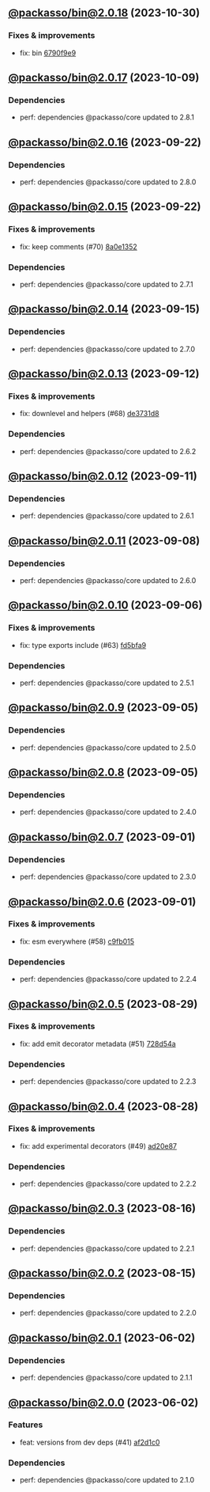 ## [@packasso/bin@2.0.18](https://github.com/qiwi/packasso/compare/2023.10.9-packasso.bin.2.0.17-f0...2023.10.30-packasso.bin.2.0.18-f0) (2023-10-30)

### Fixes & improvements
* fix: bin [6790f9e9](https://github.com/qiwi/packasso/commit/6790f9e96ac0ff8bb923eba08be1914637a64532)

## [@packasso/bin@2.0.17](https://github.com/qiwi/packasso/compare/2023.9.22-packasso.bin.2.0.16-f0...2023.10.9-packasso.bin.2.0.17-f0) (2023-10-09)

### Dependencies
* perf: dependencies @packasso/core updated to 2.8.1

## [@packasso/bin@2.0.16](https://github.com/qiwi/packasso/compare/2023.9.22-packasso.bin.2.0.15-f0...2023.9.22-packasso.bin.2.0.16-f0) (2023-09-22)

### Dependencies
* perf: dependencies @packasso/core updated to 2.8.0

## [@packasso/bin@2.0.15](https://github.com/qiwi/packasso/compare/2023.9.15-packasso.bin.2.0.14-f0...2023.9.22-packasso.bin.2.0.15-f0) (2023-09-22)

### Fixes & improvements
* fix: keep comments (#70) [8a0e1352](https://github.com/qiwi/packasso/commit/8a0e13527b55d491371939d438a628530f3a53c8)

### Dependencies
* perf: dependencies @packasso/core updated to 2.7.1

## [@packasso/bin@2.0.14](https://github.com/qiwi/packasso/compare/2023.9.12-packasso.bin.2.0.13-f0...2023.9.15-packasso.bin.2.0.14-f0) (2023-09-15)

### Dependencies
* perf: dependencies @packasso/core updated to 2.7.0

## [@packasso/bin@2.0.13](https://github.com/qiwi/packasso/compare/2023.9.11-packasso.bin.2.0.12-f0...2023.9.12-packasso.bin.2.0.13-f0) (2023-09-12)

### Fixes & improvements
* fix: downlevel and helpers (#68) [de3731d8](https://github.com/qiwi/packasso/commit/de3731d88f7cbf0dddda90bf12bac8a25e0c5204)

### Dependencies
* perf: dependencies @packasso/core updated to 2.6.2

## [@packasso/bin@2.0.12](https://github.com/qiwi/packasso/compare/2023.9.8-packasso.bin.2.0.11-f0...2023.9.11-packasso.bin.2.0.12-f0) (2023-09-11)

### Dependencies
* perf: dependencies @packasso/core updated to 2.6.1

## [@packasso/bin@2.0.11](https://github.com/qiwi/packasso/compare/2023.9.6-packasso.bin.2.0.10-f0...2023.9.8-packasso.bin.2.0.11-f0) (2023-09-08)

### Dependencies
* perf: dependencies @packasso/core updated to 2.6.0

## [@packasso/bin@2.0.10](https://github.com/qiwi/packasso/compare/2023.9.5-packasso.bin.2.0.9-f0...2023.9.6-packasso.bin.2.0.10-f0) (2023-09-06)

### Fixes & improvements
* fix: type exports include (#63) [fd5bfa9](https://github.com/qiwi/packasso/commit/fd5bfa9cc3a1a2fb98da1f597b94ec499dfde390)

### Dependencies
* perf: dependencies @packasso/core updated to 2.5.1

## [@packasso/bin@2.0.9](https://github.com/qiwi/packasso/compare/2023.9.5-packasso.bin.2.0.8-f0...2023.9.5-packasso.bin.2.0.9-f0) (2023-09-05)

### Dependencies
* perf: dependencies @packasso/core updated to 2.5.0

## [@packasso/bin@2.0.8](https://github.com/qiwi/packasso/compare/2023.9.1-packasso.bin.2.0.7-f0...2023.9.5-packasso.bin.2.0.8-f0) (2023-09-05)

### Dependencies
* perf: dependencies @packasso/core updated to 2.4.0

## [@packasso/bin@2.0.7](https://github.com/qiwi/packasso/compare/2023.9.1-packasso.bin.2.0.6-f0...2023.9.1-packasso.bin.2.0.7-f0) (2023-09-01)

### Dependencies
* perf: dependencies @packasso/core updated to 2.3.0

## [@packasso/bin@2.0.6](https://github.com/qiwi/packasso/compare/2023.8.29-packasso.bin.2.0.5-f0...2023.9.1-packasso.bin.2.0.6-f0) (2023-09-01)

### Fixes & improvements
* fix: esm everywhere (#58) [c9fb015](https://github.com/qiwi/packasso/commit/c9fb015792587f796dc4b4ffd5a6d1428e52acc7)

### Dependencies
* perf: dependencies @packasso/core updated to 2.2.4

## [@packasso/bin@2.0.5](https://github.com/qiwi/packasso/compare/2023.8.28-packasso.bin.2.0.4-f0...2023.8.29-packasso.bin.2.0.5-f0) (2023-08-29)

### Fixes & improvements
* fix: add emit decorator metadata (#51) [728d54a](https://github.com/qiwi/packasso/commit/728d54acecaab51b93dca5df5778daa0e94048eb)

### Dependencies
* perf: dependencies @packasso/core updated to 2.2.3

## [@packasso/bin@2.0.4](https://github.com/qiwi/packasso/compare/2023.8.16-packasso.bin.2.0.3-f0...2023.8.28-packasso.bin.2.0.4-f0) (2023-08-28)

### Fixes & improvements
* fix: add experimental decorators (#49) [ad20e87](https://github.com/qiwi/packasso/commit/ad20e872f7462571721f9102a374eeed2ef1f941)

### Dependencies
* perf: dependencies @packasso/core updated to 2.2.2

## [@packasso/bin@2.0.3](https://github.com/qiwi/packasso/compare/2023.8.15-packasso.bin.2.0.2-f0...2023.8.16-packasso.bin.2.0.3-f0) (2023-08-16)

### Dependencies
* perf: dependencies @packasso/core updated to 2.2.1

## [@packasso/bin@2.0.2](https://github.com/qiwi/packasso/compare/2023.6.2-packasso.bin.2.0.1-f0...2023.8.15-packasso.bin.2.0.2-f0) (2023-08-15)

### Dependencies
* perf: dependencies @packasso/core updated to 2.2.0

## [@packasso/bin@2.0.1](https://github.com/qiwi/packasso/compare/2023.6.2-packasso.bin.2.0.0-f0...2023.6.2-packasso.bin.2.0.1-f0) (2023-06-02)

### Dependencies
* perf: dependencies @packasso/core updated to 2.1.1

## [@packasso/bin@2.0.0](https://github.com/qiwi/packasso/compare/undefined...2023.6.2-packasso.bin.2.0.0-f0) (2023-06-02)

### Features
* feat: versions from dev deps (#41) [af2d1c0](https://github.com/qiwi/packasso/commit/af2d1c016313c1e78ae489514dc71b406449d00e)

### Dependencies
* perf: dependencies @packasso/core updated to 2.1.0

